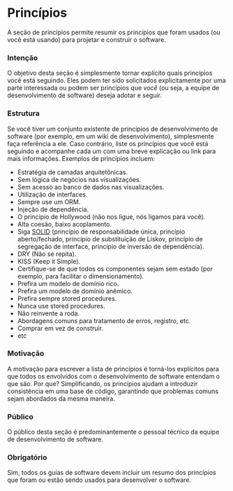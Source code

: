 # Princípios

A seção de princípios permite resumir os princípios que foram usados (ou você está usando) para projetar e construir o software.

### Intenção

O objetivo desta seção é simplesmente tornar explícito quais princípios você está seguindo. Eles podem ter sido solicitados explicitamente por uma parte interessada ou podem ser princípios que *você* (ou seja, a equipe de desenvolvimento de software) deseja adotar e seguir.

### Estrutura

Se você tiver um conjunto existente de princípios de desenvolvimento de software (por exemplo, em um wiki de desenvolvimento), simplesmente faça referência a ele. Caso contrário, liste os princípios que você está seguindo e acompanhe cada um com uma breve explicação ou link para mais informações. Exemplos de princípios incluem:

- Estratégia de camadas arquitetônicas.
- Sem lógica de negócios nas visualizações.
- Sem acesso ao banco de dados nas visualizações.
- Utilização de interfaces.
- Sempre use um ORM.
-   Injeção de dependência.
- O princípio de Hollywood (não nos ligue, nós ligamos para você).
- Alta coesão, baixo acoplamento.
- Siga [SOLID](http://en.wikipedia.org/wiki/SOLID_(object-oriented_design)) (princípio de responsabilidade única, princípio aberto/fechado, princípio de substituição de Liskov, princípio de segregação de interface, princípio de inversão de dependência).
- DRY (Não se repita).
- KISS (Keep it Simple).
- Certifique-se de que todos os componentes sejam sem estado (por exemplo, para facilitar o dimensionamento).
- Prefira um modelo de domínio rico.
- Prefira um modelo de domínio anêmico.
- Prefira sempre stored procedures.
- Nunca use stored procedures.
- Não reinvente a roda.
- Abordagens comuns para tratamento de erros, registro, etc.
- Comprar em vez de construir.
- etc

### Motivação

A motivação para escrever a lista de princípios é torná-los explícitos para que todos os envolvidos com o desenvolvimento de software entendam o que são. Por que? Simplificando, os princípios ajudam a introduzir consistência em uma base de código, garantindo que problemas comuns sejam abordados da mesma maneira.

### Público

O público desta seção é predominantemente o pessoal técnico da equipe de desenvolvimento de software.

### Obrigatório

Sim, todos os guias de software devem incluir um resumo dos princípios que foram ou estão sendo usados para desenvolver o software.